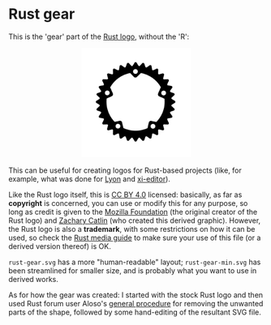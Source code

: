 # Rust gear

This is the 'gear' part of the [Rust logo], without the 'R':

<p align="center"><img height="216" width="216" alt="gear part of Rust logo" src="rust-gear-min.svg"></p>

This can be useful for creating logos for Rust-based projects (like, for example, what was done for [Lyon] and [xi-editor]).

Like the Rust logo itself, this is [CC BY 4.0] licensed: basically, as far as **copyright** is concerned, you can use or modify this for any purpose, so long as credit is given to the [Mozilla Foundation] (the original creator of the Rust logo) and [Zachary Catlin] (who created this derived graphic). However, the Rust logo is also a **trademark**, with some restrictions on how it can be used, so check the [Rust media guide] to make sure your use of this file (or a derived version thereof) is OK.

`rust-gear.svg` has a more "human-readable" layout; `rust-gear-min.svg` has been streamlined for smaller size, and is probably what you want to use in derived works.

As for how the gear was created: I started with the stock Rust logo and then used Rust forum user Aloso's [general procedure] for removing the unwanted parts of the shape, followed by some hand-editing of the resultant SVG file.

[Rust logo]: https://www.rust-lang.org/policies/media-guide#rust-trademarks
[Rust media guide]: https://www.rust-lang.org/policies/media-guide
[CC BY 4.0]: https://creativecommons.org/licenses/by/4.0/
[Mozilla Foundation]: https://foundation.mozilla.org/
[Zachary Catlin]: https://github.com/zec
[Lyon]: https://github.com/nical/lyon
[xi-editor]: https://github.com/xi-editor/xi-editor
[general procedure]: https://users.rust-lang.org/t/how-to-remove-the-r-symbol-from-the-rust-symbol/25897/17

